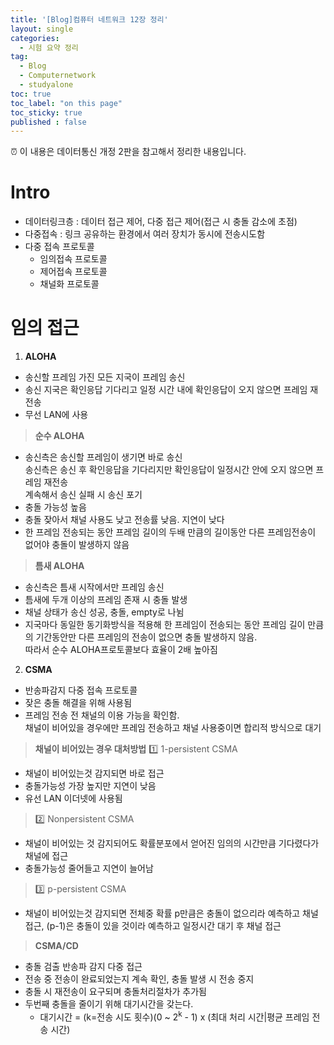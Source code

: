 ```yaml
---
title: '[Blog]컴퓨터 네트워크 12장 정리'
layout: single
categories:
  - 시험 요약 정리
tag:
  - Blog
  - Computernetwork
  - studyalone
toc: true
toc_label: "on this page"
toc_sticky: true
published : false
---
```

⏰ 이 내용은 데이터통신 개정 2판을 참고해서 정리한 내용입니다.

# Intro
- 데이터링크층 : 데이터 접근 제어, 다중 접근 제어(접근 시 충돌 감소에 초점)
- 다중접속 : 링크 공유하는 환경에서 여러 장치가 동시에 전송시도함
- 다중 접속 프로토콜
  - 임의접속 프로토콜
  - 제어접속 프로토콜
  - 채널화 프로토콜

# 임의 접근
1. __ALOHA__
- 송신할 프레임 가진 모든 지국이 프레임 송신
- 송신 지국은 확인응답 기다리고 일정 시간 내에 확인응답이 오지 않으면 프레임 재전송
- 무선 LAN에 사용
> __순수 ALOHA__
- 송신측은 송신할 프레임이 생기면 바로 송신  
  송신측은 송신 후 확인응답을 기다리지만 확인응답이 일정시간 안에 오지 않으면 프레임 재전송  
  계속해서 송신 실패 시 송신 포기
- 충돌 가능성 높음
- 충돌 잦아서 채널 사용도 낮고 전송률 낮음. 지연이 낮다
- 한 프레임 전송되는 동안 프레임 길이의 두배 만큼의 길이동안 다른 프레임전송이 없어야 충돌이 발생하지 않음
> __틈새 ALOHA__
- 송신측은 틈새 시작에서만 프레임 송신
- 틈새에 두개 이상의 프레임 존재 시 충돌 발생
- 채널 상태가 송신 성공, 충돌, empty로 나뉨
- 지국마다 동일한 동기화방식을 적용해 한 프레임이 전송되는 동안 프레임 길이 만큼의 기간동안만 다른 프레임의 전송이 없으면 충돌 발생하지 않음.  
  따라서 순수 ALOHA프로토콜보다 효율이 2배 높아짐
2. __CSMA__
- 반송파감지 다중 접속 프로토콜
- 잦은 충돌 해결을 위해 사용됨
- 프레임 전송 전 채널의 이용 가능을 확인함.  
  채널이 비어있을 경우에만 프레임 전송하고 채널 사용중이면 합리적 방식으로 대기
> __채널이 비어있는 경우 대처방법__
> 1️⃣ 1-persistent CSMA
- 채널이 비어있는것 감지되면 바로 접근
- 충돌가능성 가장 높지만 지연이 낮음
- 유선 LAN 이더넷에 사용됨
> 2️⃣ Nonpersistent CSMA
- 채널이 비어있는 것 감지되어도 확률분포에서 얻어진 임의의 시간만큼 기다렸다가 채널에 접근
- 충돌가능성 줄어들고 지연이 늘어남
> 3️⃣ p-persistent CSMA
- 채널이 비어있는것 감지되면 전체중 확률 p만큼은 충돌이 없으리라 예측하고 채널접근, (p-1)은 충돌이 있을 것이라 예측하고 일정시간 대기 후 채널 접근

> __CSMA/CD__
- 충돌 검출 반송파 감지 다중 접근
- 전송 중 전송이 완료되었는지 계속 확인, 충돌 발생 시 전송 중지
- 충돌 시 재전송이 요구되며 충돌처리절차가 추가됨
- 두번째 충돌을 줄이기 위해 대기시간을 갖는다. 
  - 대기시간 = (k=전송 시도 횟수)(0 ~ 2<sup>k</sup> - 1) x (최대 처리 시간|평균 프레임 전송 시간)
